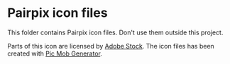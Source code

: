 # Pairpix icon files

This folder contains Pairpix icon files. Don't use them outside this project.

Parts of this icon are licensed by [Adobe Stock](https://vasur.fr/adobestock).
The icon files has been created with [Pic Mob Generator](https://picmobgenerator.olfsoftware.fr).
